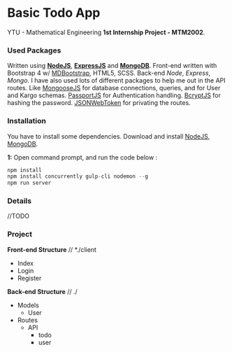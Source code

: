 # Basic Todo App
YTU - Mathematical Engineering **1st Internship Project - MTM2002**.

### Used Packages
Written using [**NodeJS**](https://nodejs.org/en/), [**ExpressJS**](https://expressjs.com/) and [**MongoDB**](https://www.mongodb.com/).  Front-end written with Bootstrap 4 w/ [MDBootstrap](https://mdbootstrap.com/react/), HTML5, SCSS. Back-end *Node*, *Express*, *Mongo*. I have also used lots of different packages to help me out in the API routes. Like [MongooseJS](http://mongoosejs.com/) for database connections, queries, and for User and Kargo schemas. [PassportJS](http://www.passportjs.org/) for Authentication handling. [BcryptJS](https://github.com/dcodeIO/bcrypt.js) for hashing the password. [JSONWebToken](https://github.com/auth0/node-jsonwebtoken) for privating the routes.

### Installation
You have to install some dependencies. Download and install [NodeJS](https://nodejs.org/en/), [MongoDB](https://www.mongodb.com/).

**1:**
Open command prompt, and run the code below :
```javascript
npm install
npm install concurrently gulp-cli nodemon --g
npm run server
```

### Details
//TODO

### Project
**Front-end Structure** // *./client
- Index
- Login
- Register
 
 **Back-end Structure** // ./
 - Models
   - User
 - Routes
   - API
     - todo
     - user
   
